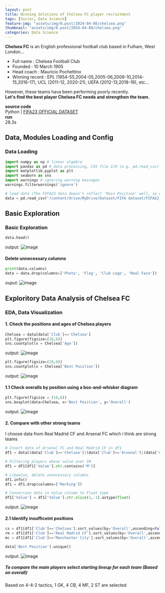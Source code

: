 ```yaml
---
layout: post
title: Winning Solutions of Chelsea FC player recruitment
tags: [Soccer, Data Science]
feature-img: "assets/img/0.post/2024-04-08/chelsea.png"
thumbnail: "assets/img/0.post/2024-04-08/chelsea.png"
categories: Data Science
---
```


**Chelsea FC** is an English professional football club based in Fulham, West London...<br>
- Full name : Chelsea Football Club
- Founded : 10 March 1905
- Head coach : Mauricio Pochettino
- Winning record : EPL (1954-55,2004-05,2005-06,2009-10,2014-15,2016-17), UCL (2011-12, 2020-21), UEFA (2012-13,2018-19), etc...

However, these teams hava been performing poorly recently. <br>
**Let's find the best player Chelsea FC needs and strengthen the team.**



**source code**<br>
Python | [FIFA23 OFFICIAL DATASET](https://www.kaggle.com/datasets/bryanb/fifa-player-stats-database)<br>
**run**<br>
28.3s

## Data, Modules Loading and Config

### Data Loading

```python
import numpy as np # linear algebra
import pandas as pd # data processing, CSV file I/O (e.g. pd.read_csv)
import matplotlib.pyplot as plt
import seaborn as sns
import warnings # ignoring warning massages
warnings.filterwarnings('ignore')
```
```python
# load data (The FIFA23 data doesn't reflect 'Main Position' well, so we are using FIFA22 data)
data = pd.read_csv("/content/drive/MyDrive/Dataset/FIFA dataset/FIFA22_official_data.csv")
```

## Basic Exploration

### Basic Exploration

```python
data.head()
```
output:
![image](https://github.com/KoderWiki/koderwiki.github.io/assets/153072257/5c545018-4565-4193-b734-57d1ed19c7e3)

#### Delete unnecessary columns

```python
print(data.columns)
data = data.drop(columns=['Photo', 'Flag', 'Club Logo', 'Real Face'])
```
ouput:
![image](https://github.com/KoderWiki/koderwiki.github.io/assets/153072257/981b1e95-703a-408a-ad3c-e42fb605b97c)

## Exploritory Data Analysis of Chelsea FC

### EDA, Data Visualization

#### 1. Check the positions and ages of Chelsea players

```python
Chelsea = data[data['Club']=='Chelsea']
plt.figure(figsize=(10,6))
sns.countplot(x = Chelsea['Age'])
```
output:
![image](https://github.com/KoderWiki/koderwiki.github.io/assets/153072257/daea9390-f8f2-4bbe-88d5-327e63049494)

```python
plt.figure(figsize=(10,6))
sns.countplot(x = Chelsea['Best Position'])
```
output:
![image](https://github.com/KoderWiki/koderwiki.github.io/assets/153072257/64fa5039-91ae-42f7-85a9-bfc9f957883c)

#### 1.1 Check overalls by position using a box-and-whisker diagram

```python
plt.figure(figsize = (10,6))
sns.boxplot(data=Chelsea, x='Best Position', y='Overall')
```
output:
![image](https://github.com/KoderWiki/koderwiki.github.io/assets/153072257/b7b170fd-565d-4442-a54d-de99877e9c51)

#### 2. Compare with other strong teams

I choose data from Real Madrid CF and Arsenal FC which i think are strong teams

```python
# Insert data of Arsenal FC and Real Madrid CF in df1
df1 = data[(data['Club']=='Chelsea')|(data['Club']=='Arsenal')|(data['Club']=='Real Madrid CF')]

# Filtering players whose value over 1M
df1 = df1[df1['Value'].str.contains('M')]

# Likewise, delete unnecessary columns
df1.info()
df1 = df1.drop(columns=['Marking'])

# Conversion data in Value column to Float type
df1['Value'] = df1['Value'].str.slice(1,-1).astype(float)
```
output:
![image](https://github.com/KoderWiki/koderwiki.github.io/assets/153072257/7c98ea22-8601-4d3d-b5c0-d95ad94ed2eb)

#### 2.1 Identify insufficeint positions

```python
cs = df1[df1['Club']=='Chelsea'].sort_values(by='Overall',ascending=False)
rm = df1[df1['Club']=='Real Madrid CF'].sort_values(by='Overall',ascending=False)
mc = df1[df1['Club']=='Manchester City'].sort_values(by='Overall',ascending=False)
```
```python
data['Best Position'].unique()
```
output:
![image](https://github.com/KoderWiki/koderwiki.github.io/assets/153072257/a2d39c88-4317-4b93-b088-83de608a411f)

##### To compare the main players select starting lineup for each team (Based on overall)
Based on 4-4-2 tactics, 1 GK, 4 CB, 4 MF, 2 ST are selected










